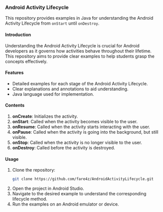 ### Android Activity Lifecycle

This repository provides examples in Java for understanding the Android Activity Lifecycle from `onStart` until `onDestroy`.

#### Introduction
Understanding the Android Activity Lifecycle is crucial for Android developers as it governs how activities behave throughout their lifetime. This repository aims to provide clear examples to help students grasp the concepts effectively.

#### Features
- Detailed examples for each stage of the Android Activity Lifecycle.
- Clear explanations and annotations to aid understanding.
- Java language used for implementation.

#### Contents
1. **onCreate**: Initializes the activity.
2. **onStart**: Called when the activity becomes visible to the user.
3. **onResume**: Called when the activity starts interacting with the user.
4. **onPause**: Called when the activity is going into the background, but still visible.
5. **onStop**: Called when the activity is no longer visible to the user.
6. **onDestroy**: Called before the activity is destroyed.

#### Usage
1. Clone the repository:
   ```bash
   git clone https://github.com/fare4z/AndroidActivityLifecycle.git
2. Open the project in Android Studio.
3. Navigate to the desired example to understand the corresponding lifecycle method.
4. Run the examples on an Android emulator or device.
